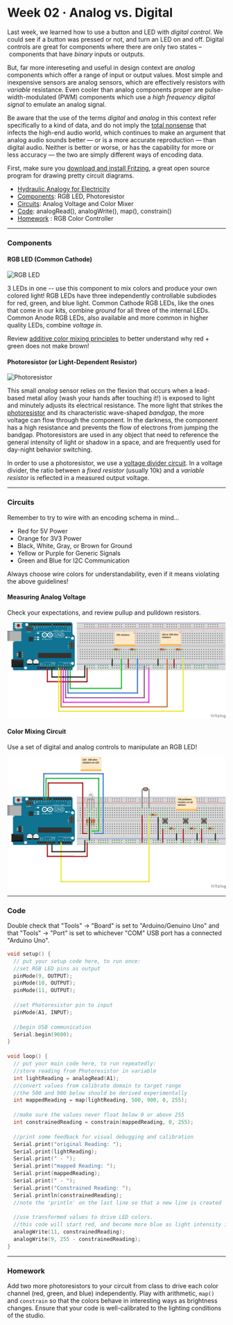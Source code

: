 # Week 02 · Analog vs. Digital

Last week, we learned how to use a button and LED with *digital control*. We could see if a button was pressed or not, and turn an LED on and off. Digital controls are great for components where there are only two states – components that have *binary* inputs or outputs. 

But, far more intereseting and useful in design context are *analog* components which offer a range of input or output values. Most simple and inexpensive sensors are analog sensors, which are effectively resistors with *variable* resistance. Even cooler than analog components proper are pulse-width-modulated (PWM) components which use a *high frequency digital signal* to emulate an analog signal.

Be aware that the use of the terms *digital* and *analog* in this context refer specifically to a kind of data, and do not imply the [total nonsense](https://www.soundonsound.com/techniques/digital-myth) that infects the high-end audio world, which continues to make an argument that analog audio sounds better — or is a more accurate reproduction — than digital audio. Neither is better or worse, or has the capability for more or less accuracy — the two are simply different ways of encoding data. 

First, make sure you [download and install Fritzing](http://fritzing.org/download/), a great open source program for drawing pretty circuit diagrams.

- [Hydraulic Analogy for Electricity](https://learn.sparkfun.com/tutorials/voltage-current-resistance-and-ohms-law/current)
- [Components](#components): RGB LED, Photoresistor
- [Circuits](#circuits): Analog Voltage and Color Mixer
- [Code](#code): analogRead(), analogWrite(), map(), constrain()
- [Homework](#homework) : RGB Color Controller

-----

### Components

#### RGB LED (Common Cathode)

![RGB LED](https://cdn.sparkfun.com//assets/parts/9/7/00105-03-L.jpg)

3 LEDs in one -- use this component to mix colors and produce your own colored light! RGB LEDs have three independently controllable subdiodes for red, green, and blue light. Common Cathode RGB LEDs, like the ones that come in our kits, combine *ground* for all three of the internal LEDs. Common Anode RGB LEDs, also available and more common in higher quality LEDs, combine *voltage in*.

Review [additive color mixing principles](https://en.wikipedia.org/wiki/Additive_color) to better understand why red + green does not make brown! 

#### Photoresistor (or Light-Dependent Resistor)

![Photoresistor](https://cdn.sparkfun.com//assets/parts/2/4/6/2/09088-02-L.jpg)

This small *analog* sensor relies on the flexion that occurs when a lead-based metal alloy (wash your hands after touching it!) is exposed to light and minutely adjusts its electrical resistance. The more light that strikes the [photoresistor](https://en.wikipedia.org/wiki/Photoresistor) and its characteristic wave-shaped *bandgap*, the more voltage can flow through the component. In the darkness, the component has a high resistance and prevents the flow of electrons from jumping the bandgap. Photoresistors are used in any object that need to reference the general intensity of light or shadow in a space, and are frequently used for day-night behavior switching.

In order to use a photoresistor, we use a [voltage divider circuit](https://learn.sparkfun.com/tutorials/voltage-dividers). In a voltage divider, the ratio between a *fixed resistor* (usually 10k) and a *variable resistor* is reflected in a measured output voltage.

----- 

### Circuits

Remember to try to wire with an encoding schema in mind...

- Red for 5V Power
- Orange for 3V3 Power
- Black, White, Gray, or Brown for Ground
- Yellow or Purple for Generic Signals
- Green and Blue for I2C Communication

Always choose wire colors for understandability, even if it means violating the above guidelines! 

#### Measuring Analog Voltage

Check your expectations, and review pullup and pulldown resistors.

![resistors](resistors.png)

#### Color Mixing Circuit

Use a set of digital and analog controls to manipulate an RGB LED!

![color-controller](color_controller.png)

-----

### Code

Double check that "Tools" -> "Board" is set to "Arduino/Genuino Uno" and that "Tools" -> "Port" is set to whichever "COM" USB port has a connected "Arduino Uno".

```c
void setup() {
  // put your setup code here, to run once:
  //set RGB LED pins as output
  pinMode(9, OUTPUT);
  pinMode(10, OUTPUT);
  pinMode(11, OUTPUT);
  
  //set Photoresistor pin to input
  pinMode(A1, INPUT);

  //begin USB communication
  Serial.begin(9600);
}

void loop() {
  // put your main code here, to run repeatedly:
  //store reading from Photoresistor in variable
  int lightReading = analogRead(A1);
  //convert values from calibrate domain to target range
  //the 500 and 900 below should be derived experimentally
  int mappedReading = map(lightReading, 500, 900, 0, 255);
  
  //make sure the values never float below 0 or above 255
  int constrainedReading = constrain(mappedReading, 0, 255);

  //print some feedback for visual debugging and calibration
  Serial.print("original Reading: ");
  Serial.print(lightReading);
  Serial.print(" - ");
  Serial.print("mapped Reading: ");
  Serial.print(mappedReading);
  Serial.print(" - ");
  Serial.print("Constrained Reading: ");
  Serial.println(constrainedReading);
  //note the 'println' on the last line so that a new line is created

  //use transformed values to drive LED colors.
  //this code will start red, and become more blue as light intensity increases
  analogWrite(11, constrainedReading);
  analogWrite(9, 255 - constrainedReading);
}
```
-----

### Homework

Add two more photoresistors to your circuit from class to drive each color channel (red, green, and blue) independently. Play with arithmetic, `map()` and `constrain` so that the colors behave in interesting ways as brightness changes. Ensure that your code is well-calibrated to the lighting conditions of the studio.
